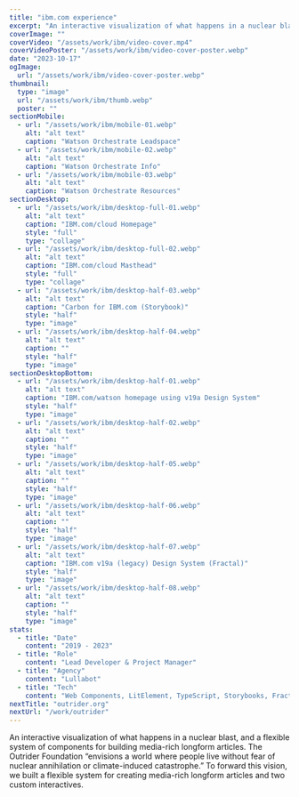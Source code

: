 ```yaml
---
title: "ibm.com experience"
excerpt: "An interactive visualization of what happens in a nuclear blast, and a flexible system of components for building media-rich longform articles. The Outrider Foundation “envisions a world where people live without fear of nuclear annihilation or climate-induced catastrophe.” To forward this vision, we built a flexible system for creating media-rich longform articles and two custom interactives."
coverImage: ""
coverVideo: "/assets/work/ibm/video-cover.mp4"
coverVideoPoster: "/assets/work/ibm/video-cover-poster.webp"
date: "2023-10-17"
ogImage:
  url: "/assets/work/ibm/video-cover-poster.webp"
thumbnail:
  type: "image"
  url: "/assets/work/ibm/thumb.webp"
  poster: ""
sectionMobile:
  - url: "/assets/work/ibm/mobile-01.webp"
    alt: "alt text"
    caption: "Watson Orchestrate Leadspace"
  - url: "/assets/work/ibm/mobile-02.webp"
    alt: "alt text"
    caption: "Watson Orchestrate Info"
  - url: "/assets/work/ibm/mobile-03.webp"
    alt: "alt text"
    caption: "Watson Orchestrate Resources"
sectionDesktop:
  - url: "/assets/work/ibm/desktop-full-01.webp"
    alt: "alt text"
    caption: "IBM.com/cloud Homepage"
    style: "full"
    type: "collage"
  - url: "/assets/work/ibm/desktop-full-02.webp"
    alt: "alt text"
    caption: "IBM.com/cloud Masthead"
    style: "full"
    type: "collage"
  - url: "/assets/work/ibm/desktop-half-03.webp"
    alt: "alt text"
    caption: "Carbon for IBM.com (Storybook)"
    style: "half"
    type: "image"
  - url: "/assets/work/ibm/desktop-half-04.webp"
    alt: "alt text"
    caption: ""
    style: "half"
    type: "image"
sectionDesktopBottom:
  - url: "/assets/work/ibm/desktop-half-01.webp"
    alt: "alt text"
    caption: "IBM.com/watson homepage using v19a Design System"
    style: "half"
    type: "image"
  - url: "/assets/work/ibm/desktop-half-02.webp"
    alt: "alt text"
    caption: ""
    style: "half"
    type: "image"
  - url: "/assets/work/ibm/desktop-half-05.webp"
    alt: "alt text"
    caption: ""
    style: "half"
    type: "image"
  - url: "/assets/work/ibm/desktop-half-06.webp"
    alt: "alt text"
    caption: ""
    style: "half"
    type: "image"
  - url: "/assets/work/ibm/desktop-half-07.webp"
    alt: "alt text"
    caption: "IBM.com v19a (legacy) Design System (Fractal)"
    style: "half"
    type: "image"
  - url: "/assets/work/ibm/desktop-half-08.webp"
    alt: "alt text"
    caption: ""
    style: "half"
    type: "image"
stats:
  - title: "Date"
    content: "2019 - 2023"
  - title: "Role"
    content: "Lead Developer & Project Manager"
  - title: "Agency"
    content: "Lullabot"
  - title: "Tech"
    content: "Web Components, LitElement, TypeScript, Storybooks, Fractal, Drupal, Twig"
nextTitle: "outrider.org"
nextUrl: "/work/outrider"
---
```


An interactive visualization of what happens in a nuclear blast, and a flexible system of components for building media-rich longform articles. The Outrider Foundation “envisions a world where people live without fear of nuclear annihilation or climate-induced catastrophe.” To forward this vision, we built a flexible system for creating media-rich longform articles and two custom interactives.
